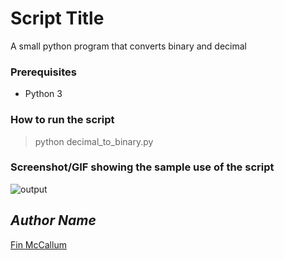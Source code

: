 # Script Title
<!--Remove the below lines and add yours -->
A small python program that converts binary and decimal

### Prerequisites
<!--Remove the below lines and add yours -->
- Python 3

### How to run the script
<!--Remove the below lines and add yours -->
> python decimal_to_binary.py

### Screenshot/GIF showing the sample use of the script
<!--Remove the below lines and add yours -->
![output](https://github.com/Python-World/python-mini-projects/blob/master/projects/Decimal_to_binary_convertor_and_vice_versa/output.png)

## *Author Name*
<!--Remove the below lines and add yours -->
[Fin McCallum](https://github.com/FinMc)
